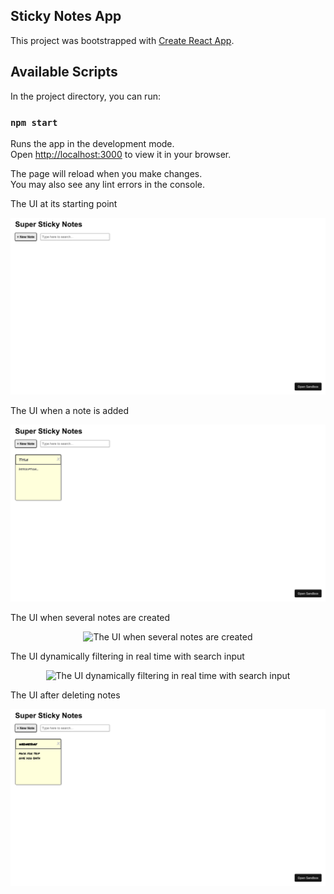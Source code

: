 ## Sticky Notes App

This project was bootstrapped with [Create React App](https://github.com/facebook/create-react-app).

## Available Scripts

In the project directory, you can run:

### `npm start`

Runs the app in the development mode.\
Open [http://localhost:3000](http://localhost:3000) to view it in your browser.

The page will reload when you make changes.\
You may also see any lint errors in the console.

The UI at its starting point
<p align="center">
  <img src="https://github.com/mbruce10/Super-Sticky-Notes/blob/main/images/1-ui.png" alt="The UI at its starting point.">
</p>

The UI when a note is added
<p align="center">
<img src="https://github.com/mbruce10/Super-Sticky-Notes/blob/main/images/2-add-note.png" alt="The UI when a note is added"></p>

The UI when several notes are created
<p align="center">
<img src="https://github.com/mbruce10/Super-Sticky-Notes/blob/main/images/4-notes-created.png" alt="The UI when several notes are created">
</p>

The UI dynamically filtering in real time with search input
<p align="center">
<img src="https://github.com/mbruce10/Super-Sticky-Notes/blob/main/images/5-search-note.png" alt="The UI dynamically filtering in real time with search input">
</p>

The UI after deleting notes
<p align="center">
<img src="https://github.com/mbruce10/Super-Sticky-Notes/blob/main/images/6-delete-note.png" alt="The UI after deleting notes">
</p>
